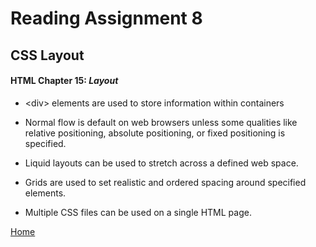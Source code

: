 # Reading Assignment 8
## CSS Layout

#### HTML Chapter 15: *Layout*

- \<div> elements are used to store information within containers

- Normal flow is default on web browsers unless some qualities like relative positioning, absolute positioning, or fixed positioning is specified.

- Liquid layouts can be used to stretch across a defined web space.

- Grids are used to set realistic and ordered spacing around specified elements.

- Multiple CSS files can be used on a single HTML page.

[Home](README.md)
